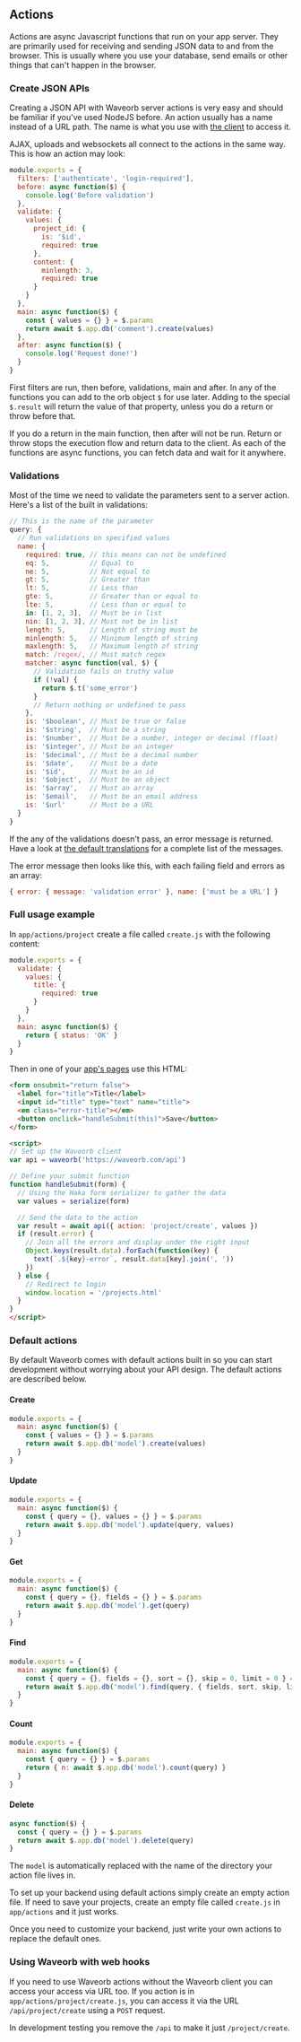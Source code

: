 ## Actions

Actions are async Javascript functions that run on your app server. They are primarily used for receiving and sending JSON data to and from the browser. This is usually where you use your database, send emails or other things that can't happen in the browser.

### Create JSON APIs

Creating a JSON API with Waveorb server actions is very easy and should be familiar if you've used NodeJS before. An action usually has a name instead of a URL path. The name is what you use with [the client](/doc/client.html) to access it.

AJAX, uploads and websockets all connect to the actions in the same way. This is how an action may look:
```js
module.exports = {
  filters: ['authenticate', 'login-required'],
  before: async function($) {
    console.log('Before validation')
  },
  validate: {
    values: {
      project_id: {
        is: '$id',
        required: true
      },
      content: {
        minlength: 3,
        required: true
      }
    }
  },
  main: async function($) {
    const { values = {} } = $.params
    return await $.app.db('comment').create(values)
  },
  after: async function($) {
    console.log('Request done!')
  }
}
```
First filters are run, then before, validations, main and after. In any of the functions you can add to the orb object `$` for use later. Adding to the special `$.result` will return the value of that property, unless you do a return or throw before that.

If you do a return in the main function, then after will not be run. Return or throw stops the execution flow and return data to the client. As each of the functions are async functions, you can fetch data and wait for it anywhere.

### Validations
Most of the time we need to validate the parameters sent to a server action. Here's a list of the built in validations:

```js
// This is the name of the parameter
query: {
  // Run validations on specified values
  name: {
    required: true, // this means can not be undefined
    eq: 5,          // Equal to
    ne: 5,          // Not equal to
    gt: 5,          // Greater than
    lt: 5,          // Less than
    gte: 5,         // Greater than or equal to
    lte: 5,         // Less than or equal to
    in: [1, 2, 3],  // Must be in list
    nin: [1, 2, 3], // Must not be in list
    length: 5,      // Length of string must be
    minlength: 5,   // Minimum length of string
    maxlength: 5,   // Maximum length of string
    match: /regex/, // Must match regex
    matcher: async function(val, $) {
      // Validation fails on truthy value
      if (!val) {
        return $.t('some_error')
      }
      // Return nothing or undefined to pass
    },
    is: '$boolean', // Must be true or false
    is: '$string',  // Must be a string
    is: '$number',  // Must be a number, integer or decimal (float)
    is: '$integer', // Must be an integer
    is: '$decimal', // Must be a decimal number
    is: '$date',    // Must be a date
    is: '$id',      // Must be an id
    is: '$object',  // Must be an object
    is: '$array',   // Must an array
    is: '$email',   // Must be an email address
    is: '$url'      // Must be a URL
  }
}
```

If the any of the validations doesn't pass, an error message is returned. Have a look at [the default translations](/doc/locales.html#default-translations) for a complete list of the messages.

The error message then looks like this, with each failing field and errors as an array:
```js
{ error: { message: 'validation error' }, name: ['must be a URL'] }
```

### Full usage example

In `app/actions/project` create a file called `create.js` with the following content:
```js
module.exports = {
  validate: {
    values: {
      title: {
        required: true
      }
    }
  },
  main: async function($) {
    return { status: 'OK' }
  }
}
```

Then in one of your [app's pages](/doc/pages.html) use this HTML:
```html
<form onsubmit="return false">
  <label for="title">Title</label>
  <input id="title" type="text" name="title">
  <em class="error-title"></em>
  <button onclick="handleSubmit(this)">Save</button>
</form>

<script>
// Set up the Waveorb client
var api = waveorb('https://waveorb.com/api')

// Define your submit function
function handleSubmit(form) {
  // Using the Haka form serializer to gather the data
  var values = serialize(form)

  // Send the data to the action
  var result = await api({ action: 'project/create', values })
  if (result.error) {
    // Join all the errors and display under the right input
    Object.keys(result.data).forEach(function(key) {
      text(`.${key}-error`, result.data[key].join(', '))
    })
  } else {
    // Redirect to login
    window.location = '/projects.html'
  }
}
</script>
```

### Default actions

By default Waveorb comes with default actions built in so you can start development without worrying about your API design. The default actions are described below.

#### Create
```js
module.exports = {
  main: async function($) {
    const { values = {} } = $.params
    return await $.app.db('model').create(values)
  }
}
```

#### Update
```js
module.exports = {
  main: async function($) {
    const { query = {}, values = {} } = $.params
    return await $.app.db('model').update(query, values)
  }
}
```

#### Get
```js
module.exports = {
  main: async function($) {
    const { query = {}, fields = {} } = $.params
    return await $.app.db('model').get(query)
  }
}
```

#### Find
```js
module.exports = {
  main: async function($) {
    const { query = {}, fields = {}, sort = {}, skip = 0, limit = 0 } = $.params
    return await $.app.db('model').find(query, { fields, sort, skip, limit })
  }
}
```

#### Count
```js
module.exports = {
  main: async function($) {
    const { query = {} } = $.params
    return { n: await $.app.db('model').count(query) }
  }
}
```

#### Delete
```js
async function($) {
  const { query = {} } = $.params
  return await $.app.db('model').delete(query)
}
```

The `model` is automatically replaced with the name of the directory your action file lives in.

To set up your backend using default actions simply create an empty action file. If need to save your projects, create an empty file called `create.js` in `app/actions` and it just works.

Once you need to customize your backend, just write your own actions to replace the default ones.

### Using Waveorb with web hooks

If you need to use Waveorb actions without the Waveorb client you can access your access via URL too. If you action is in `app/actions/project/create.js`, you can access it via the URL `/api/project/create` using a `POST` request.

In development testing you remove the `/api` to make it just `/project/create`.